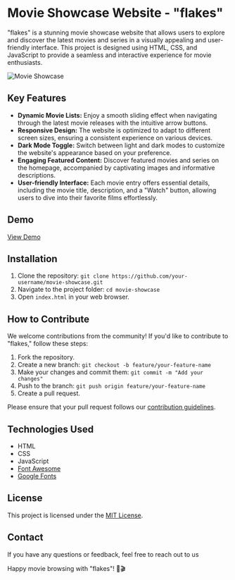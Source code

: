 
# Movie Showcase Website - "flakes"

"flakes" is a stunning movie showcase website that allows users to explore and discover the latest movies and series in a visually appealing and user-friendly interface. This project is designed using HTML, CSS, and JavaScript to provide a seamless and interactive experience for movie enthusiasts.

![Movie Showcase](path/to/screenshot.png)

## Key Features

- **Dynamic Movie Lists:** Enjoy a smooth sliding effect when navigating through the latest movie releases with the intuitive arrow buttons.
- **Responsive Design:** The website is optimized to adapt to different screen sizes, ensuring a consistent experience on various devices.
- **Dark Mode Toggle:** Switch between light and dark modes to customize the website's appearance based on your preference.
- **Engaging Featured Content:** Discover featured movies and series on the homepage, accompanied by captivating images and informative descriptions.
- **User-friendly Interface:** Each movie entry offers essential details, including the movie title, description, and a "Watch" button, allowing users to dive into their favorite films effortlessly.

## Demo

[View Demo](https://your-demo-url.com)

## Installation

1. Clone the repository: `git clone https://github.com/your-username/movie-showcase.git`
2. Navigate to the project folder: `cd movie-showcase`
3. Open `index.html` in your web browser.

## How to Contribute

We welcome contributions from the community! If you'd like to contribute to "flakes," follow these steps:

1. Fork the repository.
2. Create a new branch: `git checkout -b feature/your-feature-name`
3. Make your changes and commit them: `git commit -m "Add your changes"`
4. Push to the branch: `git push origin feature/your-feature-name`
5. Create a pull request.

Please ensure that your pull request follows our [contribution guidelines](CONTRIBUTING.md).

## Technologies Used

- HTML
- CSS
- JavaScript
- [Font Awesome](https://fontawesome.com)
- [Google Fonts](https://fonts.google.com)

## License

This project is licensed under the [MIT License](LICENSE).

## Contact

If you have any questions or feedback, feel free to reach out to us

Happy movie browsing with "flakes"! 🍿🎬
